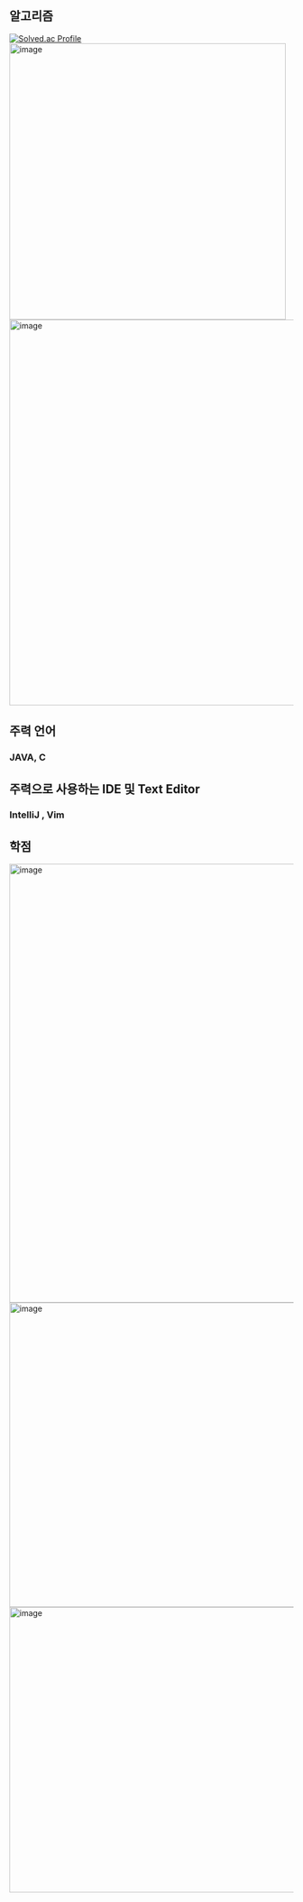 
## 알고리즘 
[![Solved.ac Profile](http://mazassumnida.wtf/api/v2/generate_badge?boj=cpu500m)](https://solved.ac/cpu500m/)
<img width="490" alt="image" src="https://user-images.githubusercontent.com/80875680/215491980-8cad79b0-997b-4fd4-8dd2-b9281194133c.png">
<img width="684" alt="image" src="https://user-images.githubusercontent.com/80875680/221802845-f6fc037f-c22f-43bc-89b8-d742f09dad26.png">

## 주력 언어

### JAVA, C 

## 주력으로 사용하는 IDE 및 Text Editor

### IntelliJ , Vim

## 학점
<img width="778" alt="image" src="https://github.com/cpu500m/cpu500m/assets/80875680/dad250c9-038f-4414-ba40-8a2fe8877894">

<img width="540" alt="image" src="https://github.com/cpu500m/cpu500m/assets/80875680/b85981c9-387d-45e7-a913-5a43825e25ec">
<img width="506" alt="image" src="https://github.com/cpu500m/cpu500m/assets/80875680/d833f69a-5db5-4430-bbe9-109c07af28b1">

